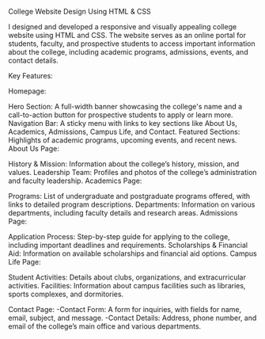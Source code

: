 College Website Design Using HTML & CSS

I designed and developed a responsive and visually appealing college website using HTML and CSS. The website serves as an online portal for students, faculty, and 
prospective students to access important information about the college, including academic programs, admissions, events, and contact details.

Key Features:

Homepage:

Hero Section: A full-width banner showcasing the college's name and a call-to-action button for prospective students to apply or learn more.
Navigation Bar: A sticky menu with links to key sections like About Us, Academics, Admissions, Campus Life, and Contact.
Featured Sections: Highlights of academic programs, upcoming events, and recent news.
About Us Page:

History & Mission: Information about the college’s history, mission, and values.
Leadership Team: Profiles and photos of the college’s administration and faculty leadership.
Academics Page:

Programs: List of undergraduate and postgraduate programs offered, with links to detailed program descriptions.
Departments: Information on various departments, including faculty details and research areas.
Admissions Page:

Application Process: Step-by-step guide for applying to the college, including important deadlines and requirements.
Scholarships & Financial Aid: Information on available scholarships and financial aid options.
Campus Life Page:

Student Activities: Details about clubs, organizations, and extracurricular activities.
Facilities: Information about campus facilities such as libraries, sports complexes, and dormitories.

Contact Page:
-Contact Form: A form for inquiries, with fields for name, email, subject, and message.
-Contact Details: Address, phone number, and email of the college’s main office and various departments.
